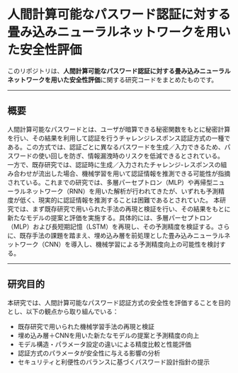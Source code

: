# 人間計算可能なパスワード認証に対する畳み込みニューラルネットワークを用いた安全性評価

このリポジトリは、**人間計算可能なパスワード認証に対する畳み込みニューラルネットワークを用いた安全性評価**に関する研究コードをまとめたものです。

---

## 概要

人間計算可能なパスワードとは、ユーザが暗算できる秘密関数をもとに秘密計算を行い、その結果を利用して認証を行うチャレンジレスポンス認証方式の一種である。この方式では、認証ごとに異なるパスワードを生成／入力できるため、パスワードの使い回しを防ぎ、情報漏洩時のリスクを低減できるとされている。
一方で、既存研究では、認証時に生成／入力されたチャレンジ-レスポンスの組み合わせが流出した場合、機械学習を用いて認証情報を推測できる可能性が指摘されている。これまでの研究では、多層パーセプトロン（MLP）や再帰型ニューラルネットワーク（RNN）を用いた解析が行われてきたが、いずれも予測精度が低く、現実的に認証情報を推測することは困難であるとされていた。
本研究では、まず既存研究で用いられた手法の再現と検証を行い、その結果をもとに新たなモデルの提案と評価を実施する。具体的には、多層パーセプトロン（MLP）および長短期記憶（LSTM）を再現し、その予測精度を検証する。さらに、既存手法の課題を踏まえ、埋め込み層を前処理とした畳み込みニューラルネットワーク（CNN）を導入し、機械学習による予測精度向上の可能性を検討する。

---

## 研究目的

本研究では、人間計算可能なパスワード認証方式の安全性を評価することを目的とし、以下の観点から取り組んでいる：

- 既存研究で用いられた機械学習手法の再現と検証
- 埋め込み層＋CNNを用いた新たなモデルの提案と予測精度の向上
- モデル構造・パラメータ設定の違いによる精度比較と性能評価
- 認証方式のパラメータが安全性に与える影響の分析
- セキュリティと利便性のバランスに基づくパスワード設計指針の提示